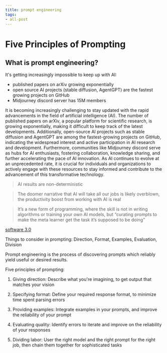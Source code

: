```yaml
---
title: prompt engineering
tags:
- all-post
---
```


# Five Principles of Prompting

## What is prompt engineering?

It's getting increasingly impossible to keep up with AI:

- published papers on arXiv growing exponentially
- open source AI projects (stable diffusion, AgentGPT) are the fastest growing projects on GitHub
- Midjourney discord server has 15M members

It is becoming increasingly challenging to stay updated with the rapid advancements in the field of artificial intelligence (AI). The number of published papers on arXiv, a popular platform for scientific research, is growing exponentially, making it difficult to keep track of the latest developments. Additionally, open-source AI projects such as stable diffusion and AgentGPT are among the fastest-growing projects on GitHub, indicating the widespread interest and active participation in AI research and development. Furthermore, communities like Midjourney discord serve as hubs for AI enthusiasts, fostering collaboration, knowledge sharing, and further accelerating the pace of AI innovation. As AI continues to evolve at an unprecedented rate, it is crucial for individuals and organizations to actively engage with these resources to stay informed and contribute to the advancement of this transformative technology.
  


> AI results are non-deterministic

> The doomer narrative that AI will take all our jobs is likely overblown, the productivity boost from working with AI is real

> It’s a new form of programming, where the skill is not in writing algorithms or training your own AI models, but “curating prompts to make the meta learner get the task it’s supposed to be doing”

[software 3.0](https://twitter.com/karpathy/status/1273786314140160001?s=20)

Things to consider in prompting: Direction, Format, Examples, Evaluation, Division

Prompt engineering is the process of discovering prompts which reliably yield useful or desired results.

Five principles of prompting:

1. Giving direction: Describe what you're imagining, to get output that matches your vision

2. Specifying format: Define your required response format, to minimize time spent parsing errors

3. Providing examples: Integrate examples in your prompts, and improve the reliability of your prompt

4. Evaluating quality: Identify errors to iterate and improve on the reliability of your responses

5. Dividing labor: User the right model and the right prompt for the right job, then chain them together for sophisticated tasks


